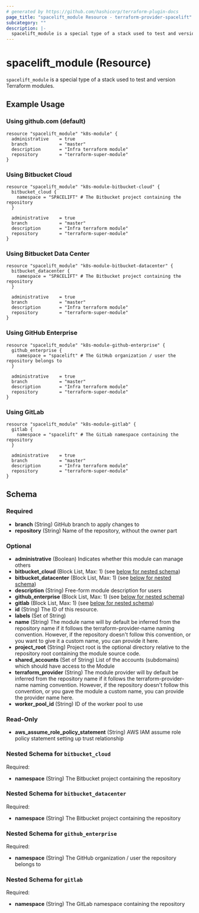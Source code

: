 ```yaml
---
# generated by https://github.com/hashicorp/terraform-plugin-docs
page_title: "spacelift_module Resource - terraform-provider-spacelift"
subcategory: ""
description: |-
  spacelift_module is a special type of a stack used to test and version Terraform modules.
---
```


# spacelift_module (Resource)

`spacelift_module` is a special type of a stack used to test and version Terraform modules.

## Example Usage

### Using github.com (default)

```hcl
resource "spacelift_module" "k8s-module" {
  administrative    = true
  branch            = "master"
  description       = "Infra terraform module"
  repository        = "terraform-super-module"
}
```

### Using Bitbucket Cloud

```hcl
resource "spacelift_module" "k8s-module-bitbucket-cloud" {
  bitbucket_cloud {
    namespace = "SPACELIFT" # The Bitbucket project containing the repository
  }

  administrative    = true
  branch            = "master"
  description       = "Infra terraform module"
  repository        = "terraform-super-module"
}
```

### Using Bitbucket Data Center

```hcl
resource "spacelift_module" "k8s-module-bitbucket-datacenter" {
  bitbucket_datacenter {
    namespace = "SPACELIFT" # The Bitbucket project containing the repository
  }

  administrative    = true
  branch            = "master"
  description       = "Infra terraform module"
  repository        = "terraform-super-module"
}
```

### Using GitHub Enterprise

```hcl
resource "spacelift_module" "k8s-module-github-enterprise" {
  github_enterprise {
    namespace = "spacelift" # The GitHub organization / user the repository belongs to
  }

  administrative    = true
  branch            = "master"
  description       = "Infra terraform module"
  repository        = "terraform-super-module"
}
```

### Using GitLab

```hcl
resource "spacelift_module" "k8s-module-gitlab" {
  gitlab {
    namespace = "spacelift" # The GitLab namespace containing the repository
  }

  administrative    = true
  branch            = "master"
  description       = "Infra terraform module"
  repository        = "terraform-super-module"
}
```

<!-- schema generated by tfplugindocs -->
## Schema

### Required

- **branch** (String) GitHub branch to apply changes to
- **repository** (String) Name of the repository, without the owner part

### Optional

- **administrative** (Boolean) Indicates whether this module can manage others
- **bitbucket_cloud** (Block List, Max: 1) (see [below for nested schema](#nestedblock--bitbucket_cloud))
- **bitbucket_datacenter** (Block List, Max: 1) (see [below for nested schema](#nestedblock--bitbucket_datacenter))
- **description** (String) Free-form module description for users
- **github_enterprise** (Block List, Max: 1) (see [below for nested schema](#nestedblock--github_enterprise))
- **gitlab** (Block List, Max: 1) (see [below for nested schema](#nestedblock--gitlab))
- **id** (String) The ID of this resource.
- **labels** (Set of String)
- **name** (String) The module name will by default be inferred from the repository name if it follows the terraform-provider-name naming convention. However, if the repository doesn't follow this convention, or you want to give it a custom name, you can provide it here.
- **project_root** (String) Project root is the optional directory relative to the repository root containing the module source code.
- **shared_accounts** (Set of String) List of the accounts (subdomains) which should have access to the Module
- **terraform_provider** (String) The module provider will by default be inferred from the repository name if it follows the terraform-provider-name naming convention. However, if the repository doesn't follow this convention, or you gave the module a custom name, you can provide the provider name here.
- **worker_pool_id** (String) ID of the worker pool to use

### Read-Only

- **aws_assume_role_policy_statement** (String) AWS IAM assume role policy statement setting up trust relationship

<a id="nestedblock--bitbucket_cloud"></a>
### Nested Schema for `bitbucket_cloud`

Required:

- **namespace** (String) The Bitbucket project containing the repository


<a id="nestedblock--bitbucket_datacenter"></a>
### Nested Schema for `bitbucket_datacenter`

Required:

- **namespace** (String) The Bitbucket project containing the repository


<a id="nestedblock--github_enterprise"></a>
### Nested Schema for `github_enterprise`

Required:

- **namespace** (String) The GitHub organization / user the repository belongs to


<a id="nestedblock--gitlab"></a>
### Nested Schema for `gitlab`

Required:

- **namespace** (String) The GitLab namespace containing the repository


